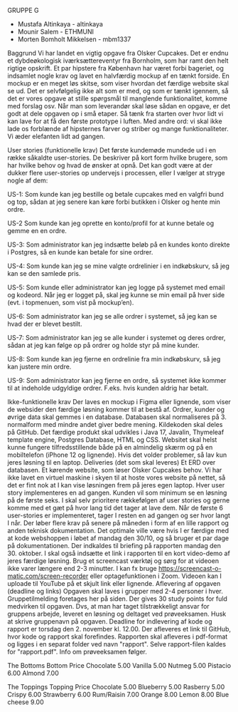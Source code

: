 GRUPPE G

- Mustafa Altinkaya - altinkaya
- Mounir Salem - ETHMUNI
- Morten Bomholt Mikkelsen - mbm1337




Baggrund
Vi har landet en vigtig opgave fra Olsker Cupcakes. Det er endnu et dybdeøkologisk iværksættereventyr fra Bornholm, som har ramt den helt rigtige opskrift.
Et par hipstere fra København har været forbi bageriet, og indsamlet nogle krav og lavet en halvfærdig mockup af en tænkt forside. 
En mockup er en meget løs skitse, som viser hvordan det færdige website skal se ud. Det er selvfølgelig ikke alt som er med, og som er tænkt igennem, så det er vores opgave at stille spørgsmål til manglende funktionalitet, komme med forslag osv.
Når man som leverandør skal løse sådan en opgave, er det godt at dele opgaven op i små etaper. 
Så tænk fra starten over hvor lidt vi kan lave for at få den første prototype i luften. Med andre ord: vi skal ikke lade os forblænde af hipsternes farver og striber og mange funktionaliteter. Vi æder elefanten lidt ad gangen.

User stories (funktionelle krav)
Det første kundemøde mundede ud i en række såkaldte user-stories. De beskriver på kort form hvilke brugere, som har hvilke behov og hvad de ønsker at opnå. Det kan godt være at der dukker flere user-stories op undervejs i processen, eller I vælger at stryge nogle af dem:

US-1: Som kunde kan jeg bestille og betale cupcakes med en valgfri bund og top, sådan at jeg senere kan køre forbi butikken i Olsker og hente min ordre.

US-2 Som kunde kan jeg oprette en konto/profil for at kunne betale og gemme en en ordre.

US-3: Som administrator kan jeg indsætte beløb på en kundes konto direkte i Postgres, så en kunde kan betale for sine ordrer.

US-4: Som kunde kan jeg se mine valgte ordrelinier i en indkøbskurv, så jeg kan se den samlede pris.

US-5: Som kunde eller administrator kan jeg logge på systemet med email og kodeord. Når jeg er logget på, skal jeg kunne se min email på hver side (evt. i topmenuen, som vist på mockup’en).

US-6: Som administrator kan jeg se alle ordrer i systemet, så jeg kan se hvad der er blevet bestilt.

US-7: Som administrator kan jeg se alle kunder i systemet og deres ordrer, sådan at jeg kan følge op på ordrer og holde styr på mine kunder.

US-8: Som kunde kan jeg fjerne en ordrelinie fra min indkøbskurv, så jeg kan justere min ordre.

US-9: Som administrator kan jeg fjerne en ordre, så systemet ikke kommer til at indeholde udgyldige ordrer. F.eks. hvis kunden aldrig har betalt.

Ikke-funktionelle krav
Der laves en mockup i Figma eller lignende, som viser de websider den færdige løsning kommer til at bestå af.
Ordrer, kunder og øvrige data skal gemmes i en database.
Databasen skal normaliseres på 3. normalform med mindre andet giver bedre mening.
Kildekoden skal deles på GitHub.
Det færdige produkt skal udvikles i Java 17, Javalin, Thymeleaf template engine, Postgres Database, HTML og CSS.
Websitet skal helst kunne fungere tilfredsstillende både på en almindelig skærm og på en mobiltelefon (iPhone 12 og lignende). Hvis det volder problemer, så lav kun jeres løsning til en laptop.
Deliveries (det som skal leveres)
Et ERD over databasen.
Et kørende website, som løser Olsker Cupcakes behov. Vi har ikke lavet en virtuel maskine i skyen til at hoste vores website på nettet, så det er fint nok at I kan vise løsningen frem på jeres egen laptop.
Hver user story implementeres en ad gangen. Kunden vil som minimum se en løsning på de første seks. I skal selv prioritere rækkefølgen af user stories og gerne komme med et gæt på hvor lang tid det tager at lave dem.
Når de første 6 user-stories er implementeret, tager I resten en ad gangen og ser hvor langt I når.
Der løber flere krav på senere på måneden i form af en lille rapport og anden teknisk dokumentation. 
Det optimale ville være hvis I er færdige med at kode webshoppen i løbet af mandag den 30/10, og så bruger et par dage på dokumentationen. Der indkaldes til briefing på rapporten mandag den 30. oktober.
I skal også indsætte et link i rapporten til en kort video-demo af jeres færdige løsning. Brug et screencast værktøj og sørg for at videoen ikke varer længere end 2-3 minutter. 
I kan fx bruge https://screencast-o-matic.com/screen-recorder eller optagefunktionen i Zoom. Videoen kan I uploade til YouTube på et skjult link eller lignende.
Aflevering af opgaven (deadline og links)
Opgaven skal laves i grupper med 2-4 personer i hver. Gruppetilmelding foretages her på siden. Der gives 30 study points for fuld medvirken til opgaven. 
Dvs, at man har taget tilstrækkeligt ansvar for gruppens arbejde, leveret en løsning og deltaget ved prøveeksamen.
Husk at skrive gruppenavn på opgaven.
Deadline for indlevering af kode og rapport er torsdag den 2. november kl. 12.00. Der afleveres et link til GitHub, hvor kode og rapport skal forefindes. 
Rapporten skal afleveres i pdf-format og ligges i en separat folder ved navn "rapport". Selve rapport-filen kaldes for "rapport.pdf".
Info om prøveeksamen følger.



The Bottoms
Bottom	Price
Chocolate	5.00
Vanilla	5.00
Nutmeg	5.00
Pistacio	6.00
Almond	7.00

The Toppings
Topping	Price
Chocolate	5.00
Blueberry	5.00
Rasberry	5.00
Crispy	6.00
Strawberry	6.00
Rum/Raisin	7.00
Orange	8.00
Lemon	8.00
Blue cheese	9.00
